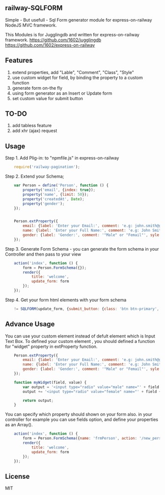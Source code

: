 ## railway-SQLFORM

Simple - But usefull - Sql Form generator module for express-on-railway NodeJS MVC framework.

This Modules is for Jugglingdb and written for express-on-railway framework. 
	https://github.com/1602/jugglingdb
	https://github.com/1602/express-on-railway

## Features
1) extend properties, add "Lable", "Comment", "Class", "Style"
2) use custom widget for field, by binding the property to a custom function
3) generate form on-the fly
4) using form generator as an Insert or Update form
5) set custom value for submit button

## TO-DO
1) add tabless feature
2) add xhr (ajax) request 

## Usage

Step 1. Add Plig-in: to "npmfile.js" in express-on-railway

```javascript
    require('railway-pagination');
```

Step 2. Extend your Schema;

```javascript
	var Person = define('Person', function () {
	    property('email', {index: true});
	    property('name', {limit: 50});
	    property('createdAt', Date);
	    property('gender');
	});


	Person.extProperty({
		email: {label: 'Enter your Email:', comment: 'e.g: john.smith@gmail.com'},
		name: {label: 'Enter your Full Name:', comment: 'e.g: John Smith'},
		gender: {label: 'Gender:', comment: '"Male" or "Femail"', syle:'width: 40px'}
	});
```

Step 3. Generate Form Schema - you can generate the form schema in your Controller and then pass to your view

```javascript
	action('index', function () {
		form = Person.FormSchema({});
	    render({
	        title: 'welcome',
			update_form: form
	    });
	});
```

Step 4. Get your form html elements with your form schema

```javascript
	!= SQLFORM(update_form, {submit_button: {class: 'btn btn-primary', value: 'اSubmit Form'}, hidden: {myhidden: {id: 'hiddenbox1', value:'somevalue'}, myhidden2: {id:'', value:'2'}}}, request)
```

## Advance Usage

You can use your custom element instead of defult element which is Input Text Box.
To defined your custom element , you should defined a function for "widget" property in extProperty function.

```javascript
	Person.extProperty({
		email: {label: 'Enter your Email:', comment: 'e.g: john.smith@gmail.com'},
		name: {label: 'Enter your Full Name:', comment: 'e.g: John Smith'},
		gender: {label: 'Gender:', comment: '"Male" or "Femail"', syle:'width: 40px', widget: myWidget}
	});

	function myWidget(field, value) {
		var output = '<input type="radio" value="male" name="' + field + '" /> Male <br />';
		output += '<input type="radio" value="female" name="' + field + '" /> Female';

		return output;
	}
```

You can specify which property should shown on your form also.
in your controller for example you can use fields option, and define your properties as an Array().

```javascript
	action('index', function () {
		form = Person.FormSchema({name: 'frmPerson', action: '/new_person'}, {}, ['email', 'name']);
	    render({
	        title: 'welcome',
			update_form: form
	    });
	});
```




## License

MIT